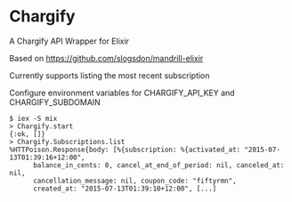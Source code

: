 Chargify
==========

A Chargify API Wrapper for Elixir

Based on https://github.com/slogsdon/mandrill-elixir

Currently supports listing the most recent subscription

Configure environment variables for CHARGIFY_API_KEY and CHARGIFY_SUBDOMAIN

```
$ iex -S mix
> Chargify.start
{:ok, []}
> Chargify.Subscriptions.list
%HTTPoison.Response{body: [%{subscription: %{activated_at: "2015-07-13T01:39:16+12:00",
      balance_in_cents: 0, cancel_at_end_of_period: nil, canceled_at: nil,
      cancellation_message: nil, coupon_code: "fiftyrmn",
      created_at: "2015-07-13T01:39:10+12:00", [...]
```
